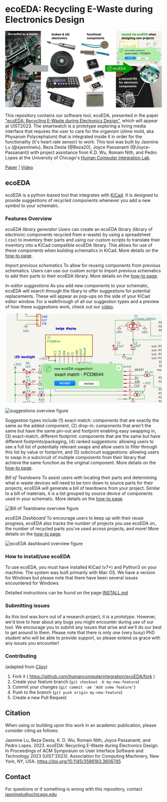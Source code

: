# ecoEDA: Recycling E-Waste during Electronics Design
![project overview figure](./Images/Fig1.jpg)

This repository contains our software tool, ecoEDA, presented in the paper ["ecoEDA: Recycling E-Waste during Electronics Design"](https://doi.org/10.1145/3586183.3606745), which will appear at UIST2023. The smartwatch is a prototype exploring a living media interface that requires the user to care for the organism (slime mold, aka Physarum Polycephalum) that is integrated inside it in order for the functionality (it's heart rate sensor) to work. This tool was built by Jasmine Lu (@xjasminelu), Beza Desta (@Beza20), Joyce Passananti (@Joyce-Passananti) with project assistance from K.D. Wu, Romain Nith, and Pedro Lopes at the University of Chicago's [Human Computer Integration Lab](https://lab.plopes.org).

[Paper](https://lab.plopes.org/published/2023-UIST-ecoEDA.pdf) | [Video](https://youtu.be/XYMRXMVBfNg) 

## ecoEDA 
ecoEDA is a python-based tool that integrates with [KiCad](https://www.kicad.org/). It is designed to provide suggestions of recycled components whenever you add a new symbol to your schematic. 

### Features Overview

*ecoEDA library generator*
Users can create an ecoEDA library (library of electronic components recycled from e-waste) by using a spreadsheet (.csv) to inventory their parts and using our custom scripts to translate their inventory into a KiCad compatible ecoEDA library. This allows for use of these components when building schematics in KiCad. More details on the [how-to page](./HOWTO.md). 

*Import previous schematics*
To allow for reusing components from previous schematics. Users can use our custom script to import previous schematics to add their parts to their ecoEDA library. More details on the [how-to page](./HOWTO.md). 

*In-editor suggestions*
As you add new components to your schematic, ecoEDA will search through the libary to offer suggestions for potential replacements. These will appear as pop-ups on the side of your KiCad editor window. For a walkthrough of all our suggestion types and a preview of how these suggestions work, check out our [video](https://youtu.be/XYMRXMVBfNg).

![suggestions popup](./Images/ecoEDApopup.jpg)

![suggestions overview figure](./Images/suggestions-overview.png)

Suggestion types include (1) exact-match: components that are exactly the same as the added component, (2) drop-in: components that aren't the same but have the same pin-out and footprint enabling easy swapping in, (3) exact-match, different footprint: components that are the same but have different footprints/packaging, (4) ranked suggestions: allowing users to see a full list of potentially relevant swaps and allow users to filter through this list by value or footprint, and (5) subcircuit suggestions: allowing users to swap in a subcircuit of multiple components from their library that achieve the same function as the original component. More details on the [how-to page](./HOWTO.md). 

*Bill of Teardowns*
To assist users with locating their parts and determining what e-waste devices will need to be torn down to source parts for their projects, ecoEDA will generate a bill of teardowns from your project. Similar to a bill of materials, it is a list grouped by source device of components used in your schematic. More details on the [how-to page](./HOWTO.md). 

![Bill of Teardowns overview figure](./Images/BoT.jpg)

*ecoEDA Dashboard*
To encourage users to keep up with their reuse progress, ecoEDA also tracks the number of projects you use ecoEDA on, the number of recycled parts you've used across projects, and more! More details on the [how-to page](./HOWTO.md). 

![ecoEDA dashboard overview figure](./Images/ecoEDAdash.png)

### How to install/use ecoEDA
To use ecoEDA, you must have installed KiCad (v7+) and Python3 on your machine. The system was built primarily with Mac OS. We have a version for Windows but please note that there have been several issues encountered for Windows.

Detailed instructions can be found on the page [INSTALL.md](./INSTALL.md)

### Submitting issues
As this tool was born out of a research project, it is a _prototype_. However, we'd love to hear about any bugs you might encounter during use of our tool. We encourage you to submit any issues that arise and we'll do our best to get around to them. Please note that there is only one (very busy) PhD student who will be able to provide support, so please extend us grace with any issues you encounter!


### Contributing
(adapted from [Clipy](https://github.com/Clipy/Clipy))
1. Fork it ( https://github.com/humancomputerintegration/ecoEDA/fork )
2. Create your feature branch (`git checkout -b my-new-feature`)
3. Commit your changes (`git commit -am 'Add some feature'`)
4. Push to the branch (`git push origin my-new-feature`)
5. Create a new Pull Request


## Citation

When using or building upon this work in an academic publication, please consider citing as follows:

Jasmine Lu, Beza Desta, K. D. Wu, Romain Nith, Joyce Passananti, and Pedro Lopes. 2023. ecoEDA: Recycling E-Waste during Electronics Design. In Proceedings of ACM Symposium on User Interface Software and Technology 2023 (UIST’2023). Association for Computing Machinery, New York, NY, USA. https://doi.org/10.1145/3586183.3606745

## Contact
For questions or if something is wrong with this repository, contact jasminelu@uchicago.edu
